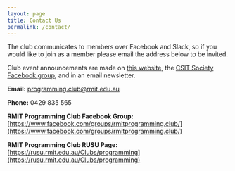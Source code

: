 ```yaml
---
layout: page
title: Contact Us
permalink: /contact/
---
```


The club communicates to members over Facebook and Slack, so if you would like to join as a member please email the address below to be invited.

Club event announcements are made on [this website](http://rmitprogramming.club), the [CSIT Society Facebook group](https://www.facebook.com/groups/rmit.ases/), and in an email newsletter.


**Email:** [programming.club@rmit.edu.au](mailto:programming.club@rmit.edu.au)

**Phone:** 0429 835 565

**RMIT Programming Club Facebook Group:** [https://www.facebook.com/groups/rmitprogramming.club/](https://www.facebook.com/groups/rmitprogramming.club/)

**RMIT Programming Club RUSU Page:** [https://rusu.rmit.edu.au/Clubs/programming](https://rusu.rmit.edu.au/Clubs/programming)